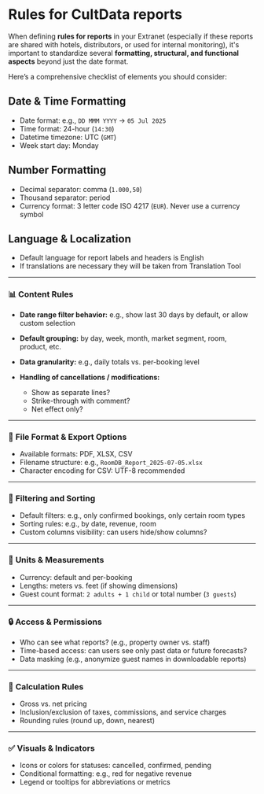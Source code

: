 # Rules for CultData reports 

When defining **rules for reports** in your Extranet (especially if these reports are shared with hotels, distributors, or used for internal monitoring), it's important to standardize several **formatting, structural, and functional aspects** beyond just the date format.

Here’s a comprehensive checklist of elements you should consider:

## Date & Time Formatting

* Date format: e.g., `DD MMM YYYY` → `05 Jul 2025`
* Time format: 24-hour (`14:30`) 
* Datetime timezone: UTC (`GMT`)
* Week start day: Monday

## Number Formatting

* Decimal separator: comma (`1.000,50`)
* Thousand separator: period
* Currency format: 3 letter code ISO 4217 (`EUR`). Never use a currency symbol

## Language & Localization

* Default language for report labels and headers is English
* If translations are necessary they will be taken from Translation Tool

---

### 📊 **Content Rules**

* **Date range filter behavior:** e.g., show last 30 days by default, or allow custom selection
* **Default grouping:** by day, week, month, market segment, room, product, etc.
* **Data granularity:** e.g., daily totals vs. per-booking level
* **Handling of cancellations / modifications:**

  * Show as separate lines?
  * Strike-through with comment?
  * Net effect only?

---

### 📁 **File Format & Export Options**

* Available formats: PDF, XLSX, CSV
* Filename structure: e.g., `RoomDB_Report_2025-07-05.xlsx`
* Character encoding for CSV: UTF-8 recommended

---

### 📌 **Filtering and Sorting**

* Default filters: e.g., only confirmed bookings, only certain room types
* Sorting rules: e.g., by date, revenue, room
* Custom columns visibility: can users hide/show columns?

---

### 📐 **Units & Measurements**

* Currency: default and per-booking
* Lengths: meters vs. feet (if showing dimensions)
* Guest count format: `2 adults + 1 child` or total number (`3 guests`)

---

### 🔒 **Access & Permissions**

* Who can see what reports? (e.g., property owner vs. staff)
* Time-based access: can users see only past data or future forecasts?
* Data masking (e.g., anonymize guest names in downloadable reports)

---

### 🧮 **Calculation Rules**

* Gross vs. net pricing
* Inclusion/exclusion of taxes, commissions, and service charges
* Rounding rules (round up, down, nearest)

---

### ✅ **Visuals & Indicators**

* Icons or colors for statuses: cancelled, confirmed, pending
* Conditional formatting: e.g., red for negative revenue
* Legend or tooltips for abbreviations or metrics


